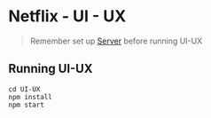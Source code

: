 # Netflix - UI - UX

> Remember set up <a href=https://github.com/Nguyenle23/netflix-mern/tree/main/APIs>Server</a> before running UI-UX

## Running UI-UX

```
cd UI-UX
npm install
npm start
```
